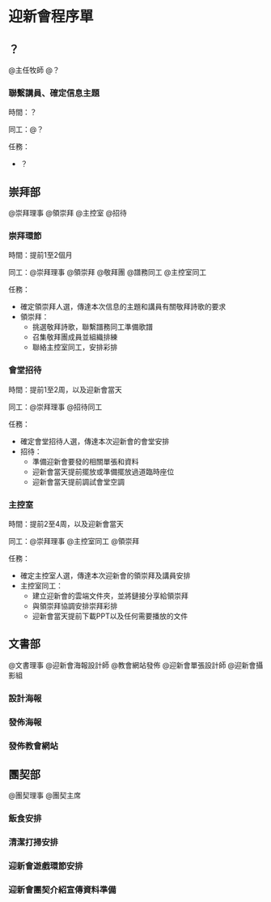 # 迎新會程序單

## ？

@主任牧師 @？

### 聯繫講員、確定信息主題

時間：？

同工：@？

任務：
* ？

## 崇拜部

@崇拜理事 @領崇拜 @主控室 @招待

### 崇拜環節

時間：提前1至2個月

同工：@崇拜理事 @領崇拜 @敬拜團 @譜務同工 @主控室同工

任務：
* 確定領崇拜人選，傳達本次信息的主題和講員有關敬拜詩歌的要求
* 領崇拜：
  * 挑選敬拜詩歌，聯繫譜務同工準備歌譜
  * 召集敬拜團成員並組織排練
  * 聯絡主控室同工，安排彩排

### 會堂招待

時間：提前1至2周，以及迎新會當天

同工：@崇拜理事 @招待同工

任務：
* 確定會堂招待人選，傳達本次迎新會的會堂安排
* 招待：
  * 準備迎新會要發的相關單張和資料
  * 迎新會當天提前擺放或準備擺放過道臨時座位
  * 迎新會當天提前調試會堂空調

### 主控室

時間：提前2至4周，以及迎新會當天

同工：@崇拜理事 @主控室同工 @領崇拜

任務：
* 確定主控室人選，傳達本次迎新會的領崇拜及講員安排
* 主控室同工：
  * 建立迎新會的雲端文件夾，並將鏈接分享給領崇拜
  * 與領崇拜協調安排崇拜彩排
  * 迎新會當天提前下載PPT以及任何需要播放的文件

## 文書部

@文書理事 @迎新會海報設計師 @教會網站發佈 @迎新會單張設計師 @迎新會攝影組

### 設計海報

### 發佈海報

### 發佈教會網站


## 團契部

@團契理事 @團契主席

### 飯食安排

### 清潔打掃安排

### 迎新會遊戲環節安排

### 迎新會團契介紹宣傳資料準備